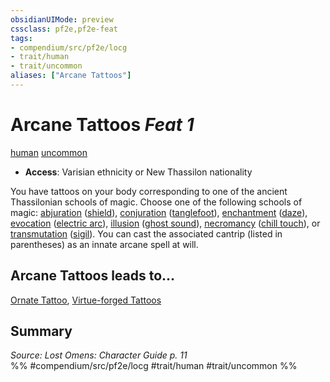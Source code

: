 ```yaml
---
obsidianUIMode: preview
cssclass: pf2e,pf2e-feat
tags:
- compendium/src/pf2e/locg
- trait/human
- trait/uncommon
aliases: ["Arcane Tattoos"]
---
```

# Arcane Tattoos  *Feat 1*  
[human](../../rules/traits/human.md)  [uncommon](../../rules/traits/uncommon.md)  

- **Access**: Varisian ethnicity or New Thassilon nationality

You have tattoos on your body corresponding to one of the ancient Thassilonian schools of magic. Choose one of the following schools of magic: [abjuration](../../rules/traits/abjuration.md) ([shield](../spells/shield.md)), [conjuration](../../rules/traits/conjuration.md) ([tanglefoot](../spells/tanglefoot.md)), [enchantment](../../rules/traits/enchantment.md) ([daze](../spells/daze.md)), [evocation](../../rules/traits/evocation.md) ([electric arc](../spells/electric-arc.md)), [illusion](../../rules/traits/illusion.md) ([ghost sound](../spells/ghost-sound.md)), [necromancy](../../rules/traits/necromancy.md) ([chill touch](../spells/chill-touch.md)), or [transmutation](../../rules/traits/transmutation.md) ([sigil](../spells/sigil.md)). You can cast the associated cantrip (listed in parentheses) as an innate arcane spell at will.

## Arcane Tattoos leads to...

[Ornate Tattoo](ornate-tattoo-locg.md), [Virtue-forged Tattoos](virtue-forged-tattoos-locg.md)

## Summary

*Source: Lost Omens: Character Guide p. 11*  
%% #compendium/src/pf2e/locg #trait/human #trait/uncommon %%